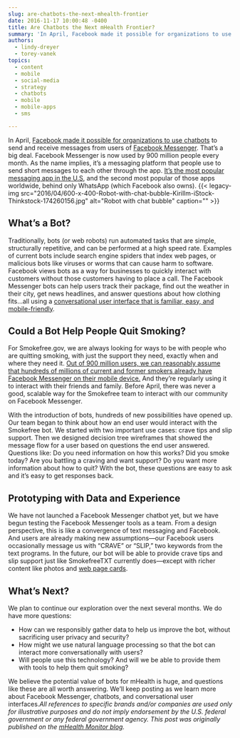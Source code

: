 ```yaml
---
slug: are-chatbots-the-next-mhealth-frontier
date: 2016-11-17 10:00:48 -0400
title: Are Chatbots the Next mHealth Frontier?
summary: 'In April, Facebook made it possible for organizations to use chatbots to send and receive messages from users of Facebook Messenger. That’s a big deal. Facebook Messenger is now used by 900 million people every month. As the name implies, it’s a messaging platform that people use to send short messages to each other through'
authors:
  - lindy-dreyer
  - torey-vanek
topics:
  - content
  - mobile
  - social-media
  - strategy
  - chatbots
  - mobile
  - mobile-apps
  - sms

---
```


In April, <a href="https://developers.facebook.com/blog/post/2016/04/12/bots-for-messenger/" target="_blank">Facebook made it possible for organizations to use chatbots</a> to send and receive messages from users of <a href="https://www.messenger.com/" target="_blank">Facebook Messenger</a>. That’s a big deal. Facebook Messenger is now used by 900 million people every month. As the name implies, it’s a messaging platform that people use to send short messages to each other through the app. <a href="https://www.similarweb.com/blog/worldwide-messaging-apps" target="_blank">It’s the most popular messaging app in the U.S</a>, and the second most popular of those apps worldwide, behind only WhatsApp (which Facebook also owns). {{< legacy-img src="2016/04/600-x-400-Robot-with-chat-bubble-Kirillm-iStock-Thinkstock-174260156.jpg" alt="Robot with chat bubble" caption="" >}} 

## What&#8217;s a Bot?

Traditionally, bots (or web robots) run automated tasks that are simple, structurally repetitive, and can be performed at a high speed rate. Examples of current bots include search engine spiders that index web pages, or malicious bots like viruses or worms that can cause harm to software. Facebook views bots as a way for businesses to quickly interact with customers without those customers having to place a call. The Facebook Messenger bots can help users track their package, find out the weather in their city, get news headlines, and answer questions about how clothing fits…all using a <a href="http://www.fastcodesign.com/3058546/conversational-interfaces-explained" target="_blank">conversational user interface that is familiar, easy, and mobile-friendly</a>.

## Could a Bot Help People Quit Smoking?

For Smokefree.gov, we are always looking for ways to be with people who are quitting smoking, with just the support they need, exactly when and where they need it. <a href="http://fortune.com/2016/04/07/facebook-messenger-900-million/" target="_blank">Out of 900 million users, we can reasonably assume that hundreds of millions of current and former smokers already have Facebook Messenger on their mobile device.</a> And they’re regularly using it to interact with their friends and family. Before April, there was never a good, scalable way for the Smokefree team to interact with our community on Facebook Messenger.

With the introduction of bots, hundreds of new possibilities have opened up. Our team began to think about how an end user would interact with the Smokefree bot. We started with two important use cases: crave tips and slip support. Then we designed decision tree wireframes that showed the message flow for a user based on questions the end user answered. Questions like: Do you need information on how this works? Did you smoke today? Are you battling a craving and want support? Do you want more information about how to quit? With the bot, these questions are easy to ask and it’s easy to get responses back.

## Prototyping with Data and Experience

We have not launched a Facebook Messenger chatbot yet, but we have begun testing the Facebook Messenger tools as a team. From a design perspective, this is like a convergence of text messaging and Facebook. And users are already making new assumptions—our Facebook users occasionally message us with “CRAVE” or “SLIP,” two keywords from the text programs. In the future, our bot will be able to provide crave tips and slip support just like SmokefreeTXT currently does—except with richer content like photos and <a href="https://techcrunch.com/2015/07/15/twitbook-part-357345005/" target="_blank">web page cards</a>.

## What’s Next?

We plan to continue our exploration over the next several months. We do have more questions:

  * How can we responsibly gather data to help us improve the bot, without sacrificing user privacy and security?
  * How might we use natural language processing so that the bot can interact more conversationally with users?
  * Will people use this technology? And will we be able to provide them with tools to help them quit smoking?

We believe the potential value of bots for mHealth is huge, and questions like these are all worth answering. We’ll keep posting as we learn more about Facebook Messenger, chatbots, and conversational user interfaces._All references to specific brands and/or companies are used only for illustrative purposes and do not imply endorsement by the U.S. federal government or any federal government agency._
_This post was originally published on the [mHealth Monitor blog](https://www.smokefree.gov/mhealthmonitor/blog-index)._
